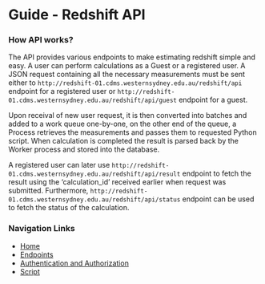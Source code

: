 # Guide - Redshift API

### How API works?
The API provides various endpoints to make estimating redshift simple and easy. A user can perform calculations as a Guest or a registered user. A JSON request containing all the necessary measurements must be sent either to `http://redshift-01.cdms.westernsydney.edu.au/redshift/api` endpoint for a registered user or `http://redshift-01.cdms.westernsydney.edu.au/redshift/api/guest` endpoint for a guest. 

Upon receival of new user request, it is then converted into batches and added to a work queue one-by-one, on the other end of the queue, a Process retrieves the measurements and passes them to requested Python script. When calculation is completed the result is parsed back by the Worker process and stored into the database.

A registered user can later use `http://redshift-01.cdms.westernsydney.edu.au/redshift/api/result` endpoint to fetch the result using the ‘calculation_id’ received earlier when request was submitted. Furthermore, `http://redshift-01.cdms.westernsydney.edu.au/redshift/api/status` endpoint can be used to fetch the status of the calculation.

### Navigation Links
* [Home](/)
* [Endpoints](/endpoints/README.md)
* [Authentication and Authorization](/authentication-authorization.md)
* [Script](/script.md)
